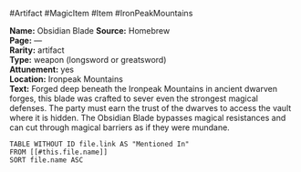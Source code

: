 #Artifact #MagicItem #Item #IronPeakMountains

 **Name:** Obsidian Blade
**Source:** Homebrew  
**Page:** —  
**Rarity:** artifact  
**Type:** weapon (longsword or greatsword)  
**Attunement:** yes  
**Location:** Ironpeak Mountains  
**Text:**  Forged deep beneath the Ironpeak Mountains in ancient dwarven forges, this blade was crafted to sever even the strongest magical defenses. The party must earn the trust of the dwarves to access the vault where it is hidden. The Obsidian Blade bypasses magical resistances and can cut through magical barriers as if they were mundane.

```dataview
TABLE WITHOUT ID file.link AS "Mentioned In"
FROM [[#this.file.name]]
SORT file.name ASC
```
